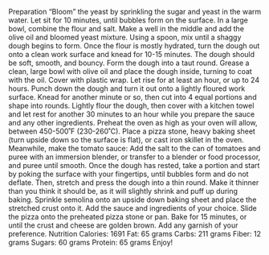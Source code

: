 Preparation
“Bloom” the yeast by sprinkling the sugar and yeast in the warm water. Let sit for 10 minutes, until bubbles form on the surface.
In a large bowl, combine the flour and salt. Make a well in the middle and add the olive oil and bloomed yeast mixture. Using a spoon, mix until a shaggy dough begins to form.
Once the flour is mostly hydrated, turn the dough out onto a clean work surface and knead for 10-15 minutes. The dough should be soft, smooth, and bouncy. Form the dough into a taut round.
Grease a clean, large bowl with olive oil and place the dough inside, turning to coat with the oil. Cover with plastic wrap. Let rise for at least an hour, or up to 24 hours.
Punch down the dough and turn it out onto a lightly floured work surface. Knead for another minute or so, then cut into 4 equal portions and shape into rounds.
Lightly flour the dough, then cover with a kitchen towel and let rest for another 30 minutes to an hour while you prepare the sauce and any other ingredients.
Preheat the oven as high as your oven will allow, between 450-500˚F (230-260˚C). Place a pizza stone, heavy baking sheet (turn upside down so the surface is flat), or cast iron skillet in the oven.
Meanwhile, make the tomato sauce: Add the salt to the can of tomatoes and puree with an immersion blender, or transfer to a blender or food processor, and puree until smooth.
Once the dough has rested, take a portion and start by poking the surface with your fingertips, until bubbles form and do not deflate.
Then, stretch and press the dough into a thin round. Make it thinner than you think it should be, as it will slightly shrink and puff up during baking.
Sprinkle semolina onto an upside down baking sheet and place the stretched crust onto it. Add the sauce and ingredients of your choice.
Slide the pizza onto the preheated pizza stone or pan. Bake for 15 minutes, or until the crust and cheese are golden brown.
Add any garnish of your preference.
Nutrition Calories: 1691 Fat: 65 grams Carbs: 211 grams Fiber: 12 grams Sugars: 60 grams Protein: 65 grams
Enjoy!